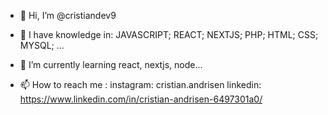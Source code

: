 - 👋 Hi, I’m @cristiandev9

- 👀 I have knowledge in:
      JAVASCRIPT;
      REACT;
      NEXTJS;
      PHP;
      HTML;
      CSS;
      MYSQL;
      ...
      
- 🌱 I’m currently learning react, nextjs, node...
- 📫 How to reach me :
      instagram: cristian.andrisen
      linkedin: https://www.linkedin.com/in/cristian-andrisen-6497301a0/
